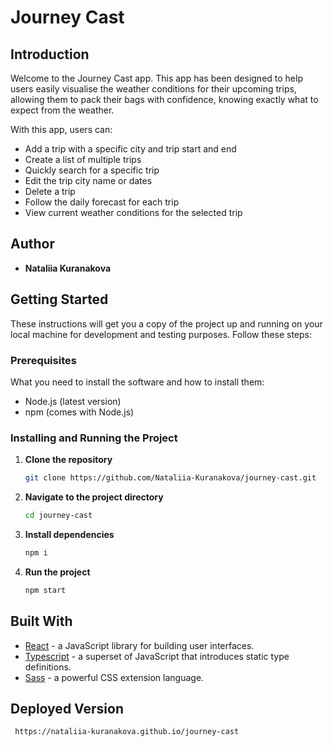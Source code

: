 # Journey Cast

## Introduction

Welcome to the Journey Cast app. This app has been designed to help users easily visualise the weather conditions for their upcoming trips, allowing them to pack their bags with confidence, knowing exactly what to expect from the weather.

With this app, users can:

- Add a trip with a specific city and trip start and end 
- Create a list of multiple trips
- Quickly search for a specific trip
- Edit the trip city name or dates
- Delete a trip
- Follow the daily forecast for each trip
- View current weather conditions for the selected trip

## Author

- **Nataliia Kuranakova**

## Getting Started

These instructions will get you a copy of the project up and running on your local machine for development and testing purposes. Follow these steps:

### Prerequisites

What you need to install the software and how to install them:

- Node.js (latest version)
- npm (comes with Node.js)

### Installing and Running the Project

1. **Clone the repository**

   ```bash
   git clone https://github.com/Nataliia-Kuranakova/journey-cast.git

2. **Navigate to the project directory**

   ```bash
   cd journey-cast

3. **Install dependencies**

   ```bash
   npm i

4. **Run the project**

   ```bash
   npm start

## Built With

- [React](https://reactjs.org/) - a JavaScript library for building user interfaces.
- [Typescript](https://www.typescriptlang.org/) - a superset of JavaScript that introduces static type definitions.
- [Sass](https://sass-lang.com/) - a powerful CSS extension language.

## Deployed Version
  ```bash
   https://nataliia-kuranakova.github.io/journey-cast  
